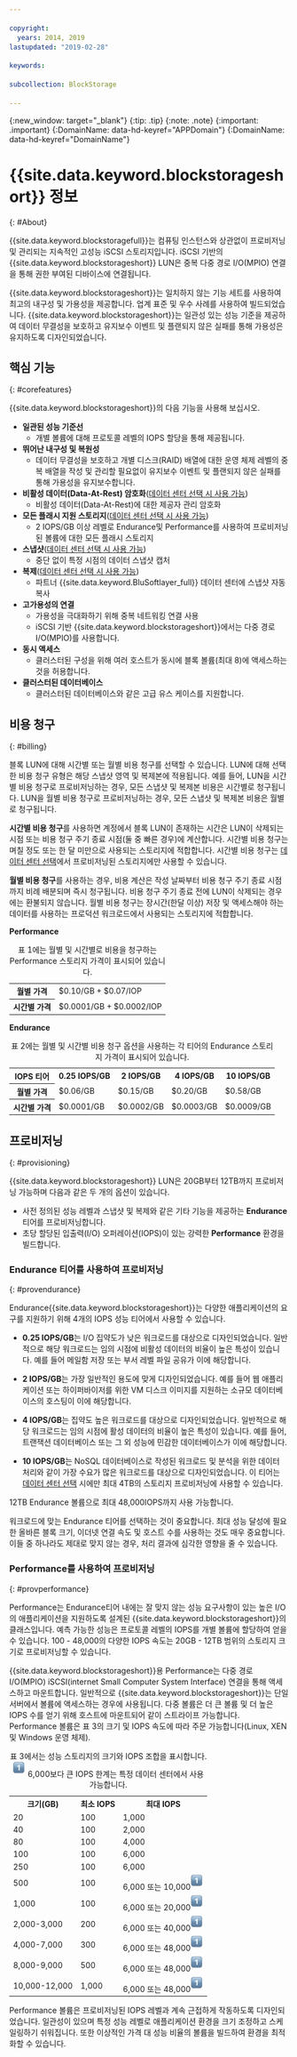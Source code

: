```yaml
---

copyright:
  years: 2014, 2019
lastupdated: "2019-02-28"

keywords:

subcollection: BlockStorage

---
```

{:new_window: target="_blank"}
{:tip: .tip}
{:note: .note}
{:important: .important}
{:DomainName: data-hd-keyref="APPDomain"}
{:DomainName: data-hd-keyref="DomainName"}

# {{site.data.keyword.blockstorageshort}} 정보
{: #About}

{{site.data.keyword.blockstoragefull}}는 컴퓨팅 인스턴스와 상관없이 프로비저닝 및 관리되는 지속적인 고성능 iSCSI 스토리지입니다. iSCSI 기반의 {{site.data.keyword.blockstorageshort}} LUN은 중복 다중 경로 I/O(MPIO) 연결을 통해 권한 부여된 디바이스에 연결됩니다.

{{site.data.keyword.blockstorageshort}}는 일치하지 않는 기능 세트를 사용하여 최고의 내구성 및 가용성을 제공합니다. 업계 표준 및 우수 사례를 사용하여 빌드되었습니다. {{site.data.keyword.blockstorageshort}}는 일관성 있는 성능 기준을 제공하여 데이터 무결성을 보호하고 유지보수 이벤트 및 플랜되지 않은 실패를 통해 가용성은 유지하도록 디자인되었습니다.

## 핵심 기능
{: #corefeatures}

{{site.data.keyword.blockstorageshort}}의 다음 기능을 사용해 보십시오.

- **일관된 성능 기준선**
   - 개별 볼륨에 대해 프로토콜 레벨의 IOPS 할당을 통해 제공됩니다.
- **뛰어난 내구성 및 복원성**
   - 데이터 무결성을 보호하고 개별 디스크(RAID) 배열에 대한 운영 체제 레벨의 중복 배열을 작성 및 관리할 필요없이 유지보수 이벤트 및 플랜되지 않은 실패를 통해 가용성을 유지보수합니다.
- **비활성 데이터(Data-At-Rest) 암호화**([데이터 센터 선택 시 사용 가능](/docs/infrastructure/BlockStorage?topic=BlockStorage-news#new-locations))
   - 비활성 데이터(Data-At-Rest)에 대한 제공자 관리 암호화
- **모든 플래시 지원 스토리지**([데이터 센터 선택 시 사용 가능](/docs/infrastructure/BlockStorage?topic=BlockStorage-news#new-locations))
   - 2 IOPS/GB 이상 레벨로 Endurance및 Performance를 사용하여 프로비저닝된 볼륨에 대한 모든 플래시 스토리지
- **스냅샷**([데이터 센터 선택 시 사용 가능](/docs/infrastructure/BlockStorage?topic=BlockStorage-news#new-locations))
   - 중단 없이 특정 시점의 데이터 스냅샷 캡처
- **복제**([데이터 센터 선택 시 사용 가능](/docs/infrastructure/BlockStorage?topic=BlockStorage-news#new-locations))
   - 파트너 {{site.data.keyword.BluSoftlayer_full}} 데이터 센터에 스냅샷 자동 복사
- **고가용성의 연결**
   - 가용성을 극대화하기 위해 중복 네트워킹 연결 사용
   - iSCSI 기반 {{site.data.keyword.blockstorageshort}}에서는 다중 경로 I/O(MPIO)를 사용합니다.
- **동시 액세스**
   - 클러스터된 구성을 위해 여러 호스트가 동시에 블록 볼륨(최대 8)에 액세스하는 것을 허용합니다.
- **클러스터된 데이터베이스**
   - 클러스터된 데이터베이스와 같은 고급 유스 케이스를 지원합니다.

## 비용 청구
{: #billing}

블록 LUN에 대해 시간별 또는 월별 비용 청구를 선택할 수 있습니다. LUN에 대해 선택한 비용 청구 유형은 해당 스냅샷 영역 및 복제본에 적용됩니다. 예를 들어, LUN을 시간별 비용 청구로 프로비저닝하는 경우, 모든 스냅샷 및 복제본 비용은 시간별로 청구됩니다. LUN을 월별 비용 청구로 프로비저닝하는 경우, 모든 스냅샷 및 복제본 비용은 월별로 청구됩니다.

**시간별 비용 청구**를 사용하면 계정에서 블록 LUN이 존재하는 시간은 LUN이 삭제되는 시점 또는 비용 청구 주기 종료 시점(둘 중 빠른 경우)에 계산합니다. 시간별 비용 청구는 며칠 정도 또는 한 달 미만으로 사용되는 스토리지에 적합합니다. 시간별 비용 청구는 [데이터 센터 선택](/docs/infrastructure/BlockStorage?topic=BlockStorage-news#new-locations)에서 프로비저닝된 스토리지에만 사용할 수 있습니다.

**월별 비용 청구**를 사용하는 경우, 비용 계산은 작성 날짜부터 비용 청구 주기 종료 시점까지 비례 배분되며 즉시 청구됩니다. 비용 청구 주기 종료 전에 LUN이 삭제되는 경우에는 환불되지 않습니다. 월별 비용 청구는 장시간(한달 이상) 저장 및 액세스해야 하는 데이터를 사용하는 프로덕션 워크로드에서 사용되는 스토리지에 적합합니다.

**Performance**
<table>
  <caption>표 1에는 월별 및 시간별로 비용을 청구하는 Performance 스토리지 가격이 표시되어 있습니다.</caption>
  <tr>
   <th>월별 가격</th>
   <td>$0.10/GB + $0.07/IOP</td>
  </tr>
  <tr>
   <th>시간별 가격</th>
   <td>$0.0001/GB + $0.0002/IOP</td>
  </tr>
</table>

**Endurance**
<table>
  <caption>표 2에는 월별 및 시간별 비용 청구 옵션을 사용하는 각 티어의 Endurance 스토리지 가격이 표시되어 있습니다.</caption>
  <tr>
   <th>IOPS 티어</th>
   <th>0.25 IOPS/GB</th>
   <th>2 IOPS/GB</th>
   <th>4 IOPS/GB</th>
   <th>10 IOPS/GB</th>
  </tr>
  <tr>
   <th>월별 가격</th>
   <td>$0.06/GB</td>
   <td>$0.15/GB</td>
   <td>$0.20/GB</td>
   <td>$0.58/GB</td>
  </tr>
  <tr>
   <th>시간별 가격</th>
   <td>$0.0001/GB</td>
   <td>$0.0002/GB</td>
   <td>$0.0003/GB</td>
   <td>$0.0009/GB</td>
  </tr>
</table>



## 프로비저닝
{: #provisioning}

{{site.data.keyword.blockstorageshort}} LUN은 20GB부터 12TB까지 프로비저닝 가능하며 다음과 같은 두 개의 옵션이 있습니다. <br/>
- 사전 정의된 성능 레벨과 스냅샷 및 복제와 같은 기타 기능을 제공하는 **Endurance** 티어를 프로비저닝합니다.
- 초당 할당된 입출력(I/O) 오퍼레이션(IOPS)이 있는 강력한 **Performance** 환경을 빌드합니다.

### Endurance 티어를 사용하여 프로비저닝
{: #provendurance}

Endurance{{site.data.keyword.blockstorageshort}}는 다양한 애플리케이션의 요구를 지원하기 위해 4개의 IOPS 성능 티어에서 사용할 수 있습니다. <br />

- **0.25 IOPS/GB**는 I/O 집약도가 낮은 워크로드를 대상으로 디자인되었습니다. 일반적으로 해당 워크로드는 임의 시점에 비활성 데이터의 비율이 높은 특성이 있습니다. 예를 들어 메일함 저장 또는 부서 레벨 파일 공유가 이에 해당합니다.

- **2 IOPS/GB**는 가장 일반적인 용도에 맞게 디자인되었습니다. 예를 들어 웹 애플리케이션 또는 하이퍼바이저를 위한 VM 디스크 이미지를 지원하는 소규모 데이터베이스의 호스팅이 이에 해당합니다.

- **4 IOPS/GB**는 집약도 높은 워크로드를 대상으로 디자인되었습니다. 일반적으로 해당 워크로드는 임의 시점에 활성 데이터의 비율이 높은 특성이 있습니다. 예를 들어, 트랜잭션 데이터베이스 또는 그 외 성능에 민감한 데이터베이스가 이에 해당합니다.

- **10 IOPS/GB**는 NoSQL 데이터베이스로 작성된 워크로드 및 분석을 위한 데이터 처리와 같이 가장 수요가 많은 워크로드를 대상으로 디자인되었습니다. 이 티어는 [데이터 센터 선택](/docs/infrastructure/BlockStorage?topic=BlockStorage-news#new-locations) 시에만 최대 4TB의 스토리지 프로비저닝에 사용할 수 있습니다.

12TB Endurance 볼륨으로 최대 48,000IOPS까지 사용 가능합니다.

워크로드에 맞는 Endurance 티어를 선택하는 것이 중요합니다. 최대 성능 달성에 필요한 올바른 블록 크기, 이더넷 연결 속도 및 호스트 수를 사용하는 것도 매우 중요합니다. 이들 중 하나라도 제대로 맞지 않는 경우, 처리 결과에 심각한 영향을 줄 수 있습니다.


### Performance를 사용하여 프로비저닝
{: #provperformance}

Performance는 Endurance티어 내에는 잘 맞지 않는 성능 요구사항이 있는 높은 I/O의 애플리케이션을 지원하도록 설계된 {{site.data.keyword.blockstorageshort}}의 클래스입니다. 예측 가능한 성능은 프로토콜 레벨의 IOPS를 개별 볼륨에 할당하여 얻을 수 있습니다. 100 - 48,000의 다양한 IOPS 속도는 20GB - 12TB 범위의 스토리지 크기로 프로비저닝할 수 있습니다.

{{site.data.keyword.blockstorageshort}}용 Performance는 다중 경로 I/O(MPIO) iSCSI(internet Small Computer System Interface) 연결을 통해 액세스하고 마운트합니다. 일반적으로 {{site.data.keyword.blockstorageshort}}는 단일 서버에서 볼륨에 액세스하는 경우에 사용됩니다. 다중 볼륨은 더 큰 볼륨 및 더 높은 IOPS 수를 얻기 위해 호스트에 마운트되어 같이 스트라이프 가능합니다. Performance 볼륨은 표 3의 크기 및 IOPS 속도에 따라 주문 가능합니다(Linux, XEN 및 Windows 운영 체제).


<table cellpadding="1" cellspacing="1" style="width: 99%;">
 <caption>표 3에서는 성능 스토리지의 크기와 IOPS 조합을 표시합니다.<br/><sup><img src="/images/numberone.png" alt="각주" /></sup> 6,000보다 큰 IOPS 한계는 특정 데이터 센터에서 사용 가능합니다.</caption>
        <colgroup>
          <col/>
          <col/>
          <col/>
        </colgroup>
          <tr>
            <th>크기(GB)</th>
            <th>최소 IOPS</th>
            <th>최대 IOPS</th>
          </tr>
          <tr>
            <td>20</td>
            <td>100</td>
            <td>1,000</td>
          </tr>
          <tr>
            <td>40</td>
            <td>100</td>
            <td>2,000</td>
          </tr>
          <tr>
            <td>80</td>
            <td>100</td>
            <td>4,000</td>
          </tr>
          <tr>
            <td>100</td>
            <td>100</td>
            <td>6,000</td>
          </tr>
          <tr>
            <td>250</td>
            <td>100</td>
            <td>6,000</td>
          </tr>
          <tr>
            <td>500</td>
            <td>100</td>
            <td>6,000 또는 10,000<sup><img src="/images/numberone.png" alt="각주" /></sup></td>
          </tr>
          <tr>
            <td>1,000</td>
            <td>100</td>
            <td>6,000 또는 20,000<sup><img src="/images/numberone.png" alt="각주" /></sup></td>
          </tr>
          <tr>
            <td>2,000-3,000</td>
            <td>200</td>
            <td>6,000 또는 40,000<sup><img src="/images/numberone.png" alt="각주" /></sup></td>
          </tr>
          <tr>
            <td>4,000-7,000</td>
            <td>300</td>
            <td>6,000 또는 48,000<sup><img src="/images/numberone.png" alt="각주" /></sup></td>
          </tr>
          <tr>
            <td>8,000-9,000</td>
            <td>500</td>
            <td>6,000 또는 48,000<sup><img src="/images/numberone.png" alt="각주" /></sup></td>
          </tr>
          <tr>
            <td>10,000-12,000</td>
            <td>1,000</td>
            <td>6,000 또는 48,000<sup><img src="/images/numberone.png" alt="각주" /></sup></td>
          </tr>
</table>


Performance 볼륨은 프로비저닝된 IOPS 레벨과 계속 근접하게 작동하도록 디자인되었습니다. 일관성이 있으며 특정 성능 레벨로 애플리케이션 환경을 크기 조정하고 스케일링하기 쉬워집니다. 또한 이상적인 가격 대 성능 비율의 볼륨을 빌드하여 환경을 최적화할 수 있습니다.
